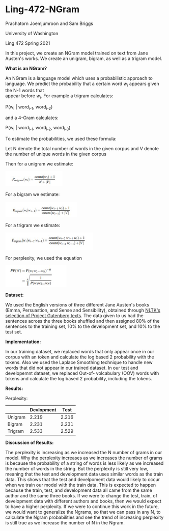 # Ling-472-NGram

Prachatorn Joemjumroon and Sam Briggs

University of Washington

Ling 472 Spring 2021

In this project, we create an NGram model trained on text from Jane Austen's works. 
We create an unigram, bigram, as well as a trigram model.

**What is an NGram?**

An NGram is a language model which uses a probabilistic approach to language.
We predict the probability that a certain word *w<sub>i* appears given the N-1 words that  
appear before *w<sub>i*.
For example a trigram calculates:

P(w<sub>i</sub> | word<sub>i-1</sub>, word<sub>i-2</sub>)

and a 4-Gram calculates:

P(w<sub>i</sub> | word<sub>i-1</sub>, word<sub>i-2</sub>, word<sub>i-3</sub>)


To estimate the probabilities, we used these formula:

Let N denote the total number of words in the given corpus and V denote the number of unique words in the given corpus

Then for a unigram we estimate:

![unigram equation](unigram_equation.jpg?raw=true "Unigram Equation")

For a bigram we estimate:

![bigram_equation](bigram_equation.jpg?raw=true "Bigram Equation")

For a trigram we estimate:

![trigram_equation](trigram_equation.jpg?raw=true "Trigram Equation")

For perplexity, we used the equation

![perplexity_equation](perplexity_equation.jpg?raw=true "Perplexity Equation")


**Dataset:**

We used the English versions of three different Jane Austen's books (Emma, Persuastion, and Sense and Sensibility), obtained through [NLTK's selection of Project Gutenberg texts](http://www.nltk.org/book/ch02.html). The data given to us had the sentences across the three books shuffled and then assigned 80% of the sentences to the training set, 10% to the development set, and 10% to the test set.

**Implementation:**

In our training dataset, we replaced words that only appear once in our corpus with an <UNK> token and calculate the log based 2 probability with the <UNK> tokens. Also we used the Laplace Smoothing technique to handle new words that did not appear in our trained dataset. In our test and developemnt dataset, we replaced Out-of- volcabulary (OOV) words with <UNK> tokens and calculate the log based 2 probability, including the <UNK> tokens.

**Results:**

Perplexity:

|         | Devlopment | Test  |
|---------|------------|-------|
| Unigram | 2.219      | 2.216 |
| Bigram  | 2.231      | 2.231 |
| Trigram | 2.533      | 2.529 |

**Discussion of Results:**

The perplexity is increasing as we increased the N number of grams in our model. Why the perplexity increases as we increases the number of grams is because the probability of a string of words is less likely as we increased the number of words in the string. But the perplexity is still very low, meaning that the test and development data uses similar words as the train data.  This shows that the test and develpoment data would likely to occur when we train our model with the train data. This is expected to happen because the train, test, and development data all came from the same author and the same three books. If we were to change the test, train, of development data with different authors and books, then we would expect to have a higher perplexity. If we were to continue this work in the future, we would want to generalize the Ngrams, so that we can pass in any N, to calculate the Ngram probabilities and see the trend of increasing perplexity is still true as we increase the number of N in the Ngram.


